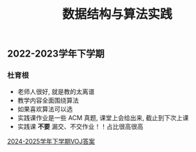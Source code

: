 ﻿---
title: 数据结构与算法实践
dir:
  link: true
---


## 2022-2023学年下学期

### 杜育根

- 老师人很好, 就是教的太离谱
- 教学内容全面围绕算法
- 如果喜欢算法可以选
- 实践课作业是一些 ACM 真题, 课堂上会给出来, 截止到下次上课
- 实践课 **不要** 漏交、不交作业！！占比很高很高

[2024-2025学年下学期VOJ答案](https://drive.vanillaaaa.org/SharedCourses/软件工程学院/数据结构与算法实践/杜育根)
